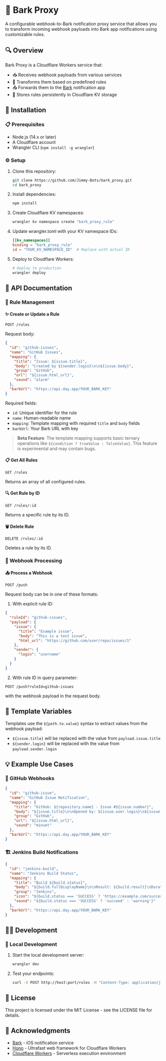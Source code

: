 # 📱 Bark Proxy

A configurable webhook-to-Bark notification proxy service that allows you to transform incoming webhook payloads into Bark app notifications using customizable rules.

## 🔍 Overview

Bark Proxy is a Cloudflare Workers service that:

- 📥 Receives webhook payloads from various services
- 🔄 Transforms them based on predefined rules
- 📤 Forwards them to the [Bark](https://github.com/Finb/Bark) notification app
- 💾 Stores rules persistently in Cloudflare KV storage

## 🚀 Installation

### 📋 Prerequisites

- Node.js (14.x or later)
- A Cloudflare account
- Wrangler CLI (`npm install -g wrangler`)

### ⚙️ Setup

1. Clone this repository:
   ```bash
   git clone https://github.com/Jimmy-Bots/bark_proxy.git
   cd bark_proxy
   ```

2. Install dependencies:
   ```bash
   npm install
   ```

3. Create Cloudflare KV namespaces:
   ```bash
   wrangler kv namespace create "bark_proxy_rule"
   ```

4. Update wrangler.toml with your KV namespace IDs:
   ```toml
   [[kv_namespaces]]
   binding = "bark_proxy_rule"
   id = "YOUR_KV_NAMESPACE_ID"  # Replace with actual ID
   ```

5. Deploy to Cloudflare Workers:
   ```bash
   # Deploy to production
   wrangler deploy
   ```

## 📘 API Documentation

### 📝 Rule Management

#### ✨ Create or Update a Rule

```
POST /rules
```

Request body:
```json
{
  "id": "github-issues",
  "name": "GitHub Issues",
  "mapping": {
    "title": "Issue: ${issue.title}",
    "body": "Created by ${sender.login}\n\n${issue.body}",
    "group": "GitHub",
    "url": "${issue.html_url}",
    "sound": "alarm"
  },
  "barkUrl": "https://api.day.app/YOUR_BARK_KEY"
}
```

Required fields:
- `id`: Unique identifier for the rule
- `name`: Human-readable name
- `mapping`: Template mapping with required `title` and `body` fields
- `barkUrl`: Your Bark URL with key

> **Beta Feature**: The template mapping supports basic ternary operations like `${condition ? trueValue : falseValue}`. This feature is experimental and may contain bugs.


#### 📋 Get All Rules

```
GET /rules
```

Returns an array of all configured rules.

#### 🔍 Get Rule by ID

```
GET /rules/:id
```

Returns a specific rule by its ID.

#### 🗑️ Delete Rule

```
DELETE /rules/:id
```

Deletes a rule by its ID.

### 🔄 Webhook Processing

#### 📤 Process a Webhook

```
POST /push
```

Request body can be in one of these formats:

1. With explicit rule ID:
```json
{
  "ruleId": "github-issues",
  "payload": {
    "issue": {
      "title": "Example issue",
      "body": "This is a test issue",
      "html_url": "https://github.com/user/repo/issues/1"
    },
    "sender": {
      "login": "username"
    }
  }
}
```

2. With rule ID in query parameter:
```
POST /push?ruleId=github-issues
```
with the webhook payload in the request body.

## 🧩 Template Variables

Templates use the `${path.to.value}` syntax to extract values from the webhook payload:

- `${issue.title}` will be replaced with the value from `payload.issue.title`
- `${sender.login}` will be replaced with the value from `payload.sender.login`

## 💡 Example Use Cases

### 🐙 GitHub Webhooks

```json
{
  "id": "github-issue",
  "name": "GitHub Issue Notification",
  "mapping": {
    "title": "GitHub: ${repository.name} - Issue #${issue.number}",
    "body": "${issue.title}\n\nOpened by: ${issue.user.login}\n${issue.body}",
    "group": "GitHub",
    "url": "${issue.html_url}",
    "sound": "minuet"
  },
  "barkUrl": "https://api.day.app/YOUR_BARK_KEY"
}
```

### 🏗️ Jenkins Build Notifications

```json
{
  "id": "jenkins-build",
  "name": "Jenkins Build Status",
  "mapping": {
    "title": "Build ${build.status}",
    "body": "${build.fullDisplayName}\n\nResult: ${build.result}\nDuration: ${build.durationString}",
    "group": "Jenkins",
    "icon": "${build.status === 'SUCCESS' ? 'https://example.com/success.png' : 'https://example.com/fail.png'}",
    "sound": "${build.status === 'SUCCESS' ? 'succeed' : 'warning'}"
  },
  "barkUrl": "https://api.day.app/YOUR_BARK_KEY"
}
```

## 👨‍💻 Development

### 🔧 Local Development

1. Start the local development server:
   ```bash
   wrangler dev
   ```

2. Test your endpoints:
   ```bash
   curl -X POST http://host:port/rules -H "Content-Type: application/json" -d '{"id":"test","name":"Test Rule","mapping":{"title":"Test Title","body":"Test Body"},"barkUrl":"https://api.day.app/YOUR_KEY"}'
   ```

## 📄 License

This project is licensed under the MIT License - see the LICENSE file for details.

## 🙏 Acknowledgments

- [Bark](https://github.com/Finb/Bark) - iOS notification service
- [Hono](https://github.com/honojs/hono) - Ultrafast web framework for Cloudflare Workers
- [Cloudflare Workers](https://workers.cloudflare.com/) - Serverless execution environment
